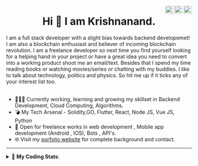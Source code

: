 <a href="https://twitter.com/incrypto32" target="_blank" rel="nofollow"><img align="right" alt="Pratik's Twitter" width="22px" src="https://cdn.jsdelivr.net/npm/simple-icons@v3/icons/twitter.svg" /></a><a href="https://www.linkedin.com/in/incrypto32" target="_blank" rel="nofollow"><img align="right" alt="Pratik's Linkdein" width="22px" src="https://cdn.jsdelivr.net/npm/simple-icons@v3/icons/linkedin.svg" /></a><a href="https://www.instagram.com/incrypto32" target="_blank" rel="nofollow"><img align="right" alt="Insta" width="22px" src="https://cdn.jsdelivr.net/npm/simple-icons@v3/icons/instagram.svg" /></a>

<center><h1> Hi 👋 I am Krishnanand. </h1></center>
 I am a full stack developer with a slight bias towards backend developemet! I am also a blockchain enthusiast and believer of incoming blockchain revolution. I am a freelance developer so next time you find yourself looking for a helping hand in your project or have a great idea you need to convert into a working product shoot me an email/text. Besides that I spend my time reading books or watching movies/series or chatting with my buddies. I like to talk about technology, politics and physics. So hit me up if it ticks any of your interest list too.
 <br /> 
 <br /> 

 
- 👨🏽‍💻 Currently working, learning and growing my skillset in Backend Development, Cloud Computing, Algorithms.
- 💣 My Tech Arsenal - Solidity,GO, Flutter, React, Node JS, Vue JS, Python
- 🤝 Open for freelance works in web development , Mobile app development (Android , IOS), Bots , API's.
- 🌐 Visit my [porfolio website](https://incrypt32.github.io/) for complete background and contact.


---


<details> 
 <summary>🤖 <b>My Coding Stats</b>: </summary>
<br>

<!--START_SECTION:waka-->
```text
Solidity     10 hrs 36 mins  ████████████████▓░░░░░░░░   66.47 % 
JavaScript   2 hrs 12 mins   ███▒░░░░░░░░░░░░░░░░░░░░░   13.86 % 
HTML         1 hr 9 mins     █▓░░░░░░░░░░░░░░░░░░░░░░░   07.26 % 
JSON         44 mins         █░░░░░░░░░░░░░░░░░░░░░░░░   04.63 % 
Assembly     37 mins         █░░░░░░░░░░░░░░░░░░░░░░░░   03.92 % 
```
<!--END_SECTION:waka-->

</details>


